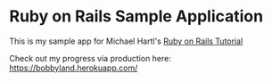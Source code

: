 # Ruby on Rails Sample Application

This is my sample app for Michael Hartl's [Ruby on Rails Tutorial](http://railstutorial.org)

Check out my progress via production here: https://bobbyland.herokuapp.com/